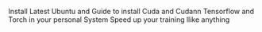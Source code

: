 Install Latest Ubuntu and Guide to install Cuda and Cudann Tensorflow and Torch in your personal System
Speed up your training llike anything
